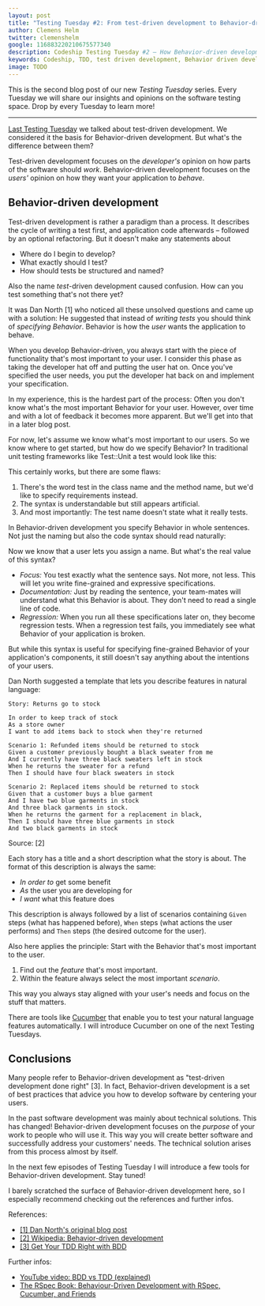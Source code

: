 ```yaml
---
layout: post
title: "Testing Tuesday #2: From test-driven development to Behavior-driven development"
author: Clemens Helm
twitter: clemenshelm
google: 116883220210675577340
description: Codeship Testing Tuesday #2 – How Behavior-driven development helps you focus on your user's needs instead of your tests.
keywords: Codeship, TDD, test driven development, Behavior driven development, behaviour driven development, testing tuesday, testing tools, testing methodologies, develop iteratively, hosted testing, testing in the cloud
image: TODO
---
```

This is the second blog post of our new *Testing Tuesday* series. Every Tuesday we will share our insights and opinions on the software testing space. Drop by every Tuesday to learn more!

<hr>

[Last Testing Tuesday](/2013/04/16/tests-make-software.html) we talked about test-driven development. We considered it the basis for Behavior-driven development. But what's the difference between them?

Test-driven development focuses on the *developer's* opinion on how parts of the software should *work*. Behavior-driven development focuses on the *users'* opinion on how they want your application to *behave*.

## Behavior-driven development

Test-driven development is rather a paradigm than a process. It describes the cycle of writing a test first, and application code afterwards – followed by an optional refactoring. But it doesn't make any statements about

* Where do I begin to develop?
* What exactly should I test?
* How should tests be structured and named?

Also the name *test*-driven development caused confusion. How can you test something that's not there yet?

It was Dan North [1] who noticed all these unsolved questions and came up with a solution: He suggested that instead of *writing tests* you should think of *specifying Behavior*. Behavior is how the *user* wants the application to behave.

When you develop Behavior-driven, you always start with the piece of functionality that's most important to your user. I consider this phase as taking the developer hat off and putting the user hat on. Once you've specified the user needs, you put the developer hat back on and implement your specification.

In my experience, this is the hardest part of the process: Often you don't know what's the most important Behavior for your user. However, over time and with a lot of feedback it becomes more apparent. But we'll get into that in a later blog post.

For now, let's assume we know what's most important to our users. So we know where to get started, but how do we specify Behavior? In traditional unit testing frameworks like Test::Unit a test would look like this:

<script src="https://gist.github.com/clemenshelm/5443299.js"></script>

This certainly works, but there are some flaws:

1. There's the word test in the class name and the method name, but we'd like to specify requirements instead.
2. The syntax is understandable but still appears artificial.
3. And most importantly: The test name doesn't state what it really tests.

In Behavior-driven development you specify Behavior in whole sentences. Not just the naming but also the code syntax should read naturally:

<script src="https://gist.github.com/clemenshelm/5395845.js"></script>

Now we know that a user lets you assign a name. But what's the real value of this syntax?

* *Focus:* You test exactly what the sentence says. Not more, not less. This will let you write fine-grained and expressive specifications.
* *Documentation:* Just by reading the sentence, your team-mates will understand what this Behavior is about. They don't need to read a single line of code.
* *Regression:* When you run all these specifications later on, they become regression tests. When a regression test fails, you immediately see what Behavior of your application is broken.

But while this syntax is useful for specifying fine-grained Behavior of your application's components, it still doesn't say anything about the intentions of your users.

Dan North suggested a template that lets you describe features in natural language:

    Story: Returns go to stock

    In order to keep track of stock
    As a store owner
    I want to add items back to stock when they're returned

    Scenario 1: Refunded items should be returned to stock
    Given a customer previously bought a black sweater from me
    And I currently have three black sweaters left in stock
    When he returns the sweater for a refund
    Then I should have four black sweaters in stock

    Scenario 2: Replaced items should be returned to stock
    Given that a customer buys a blue garment
    And I have two blue garments in stock
    And three black garments in stock.
    When he returns the garment for a replacement in black,
    Then I should have three blue garments in stock
    And two black garments in stock
Source: [2]

Each story has a title and a short description what the story is about. The format of this description is always the same:

* *In order to* get some benefit
* *As* the user you are developing for
* *I want* what this feature does

This description is always followed by a list of scenarios containing `Given` steps (what has happened before), `When` steps (what actions the user performs) and `Then` steps (the desired outcome for the user).

Also here applies the principle: Start with the Behavior that's most important to the user.

1. Find out the *feature* that's most important.
2. Within the feature always select the most important *scenario*.

This way you always stay aligned with your user's needs and focus on the stuff that matters.

There are tools like [Cucumber](http://cukes.info/) that enable you to test your natural language features automatically. I will introduce Cucumber on one of the next Testing Tuesdays.

## Conclusions

Many people refer to Behavior-driven development as "test-driven development done right" [3]. In fact, Behavior-driven development is a set of best practices that advice you how to develop software by centering your users.

In the past software development was mainly about technical solutions. This has changed! Behavior-driven development focuses on the *purpose* of your work to people who will use it. This way you will create better software and successfully address your customers' needs. The technical solution arises from this process almost by itself.

In the next few episodes of Testing Tuesday I will introduce a few tools for Behavior-driven development. Stay tuned!

I barely scratched the surface of Behavior-driven development here, so I especially recommend checking out the references and further infos.

References:

* [[1] Dan North's original blog post](http://dannorth.net/introducing-bdd/)
* [[2] Wikipedia: Behavior-driven development](http://en.wikipedia.org/wiki/Behavior-driven_development)
* [[3] Get Your TDD Right with BDD](http://codingcraft.wordpress.com/2011/11/12/bdd-get-your-tdd-right/)

Further infos:

* [YouTube video: BDD vs TDD (explained)](https://www.youtube.com/watch?v=mT8QDNNhExg)
* [The RSpec Book: Behaviour-Driven Development with RSpec, Cucumber, and Friends](http://pragprog.com/book/achbd/the-rspec-book)